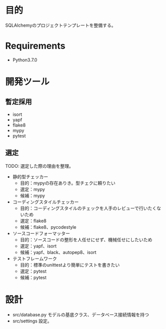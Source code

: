 # 目的

SQLAlchemyのプロジェクトテンプレートを整備する。

# Requirements

 - Python3.7.0

# 開発ツール

## 暫定採用

 - isort
 - yapf
 - flake8
 - mypy
 - pytest

## 選定

TODO: 選定した際の理由を整理。

 - 静的型チェッカー
   - 目的：mypyの存在ありき。型チェクに頼りたい
   - 選定：mypy
   - 候補：mypy
 - コーディングスタイルチェッカー
   - 目的：コーディングスタイルのチェックを人手のレビューで行いたくないため
   - 選定：flake8
   - 候補：flake8、pycodestyle
 - ソースコードフォーマッター
   - 目的：ソースコードの整形を人任せにせず、機械任せにしたいため
   - 選定：yapf、isort
   - 候補：yapf、black、autopep8、isort
 - テストフレームワーク
   - 目的：標準のunittestより簡単にテストを書きたい
   - 選定：pytest
   - 候補：pytest

# 設計

- src/database.py モデルの基底クラス、データベース接続情報を持つ
- src/settings 設定。